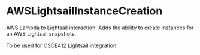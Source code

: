 # AWSLightsailInstanceCreation
AWS Lambda to Lightsail interaction. Adds the ability to create instances for an AWS Lightsail snapshots.

To be used for CSCE412 Lightsail integration.
